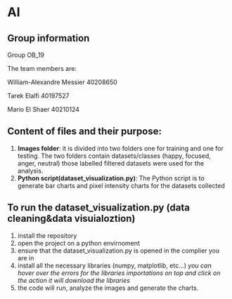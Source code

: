 # AI
## Group information
Group OB_19

The team members are:

William-Alexandre Messier 40208650

Tarek Elalfi 40197527

Mario El Shaer 40210124

## Content of files and their purpose:
1. **Images folder**: it is divided into two folders one for training and one for testing. The two folders contain datasets/classes (happy, focused, anger, neutral) those labelled filtered datasets were used for the analysis.
2.  **Python script(dataset_visualization.py)**: The Python script is to generate bar charts and pixel intensity charts for the datasets collected

## To run the dataset_visualization.py (data cleaning&data visuialoztion)
1. install the repository
2. open the project on a python envirnoment
3. ensure that the dataset_visualization.py is opened in the complier you are in
4. install all the necessary libraries (numpy, matplotlib, etc...) *you can hover over the errors for the libraries importations on top and click on the action it will download the libraries*
5. the code will run, analyze the images and generate the charts.
